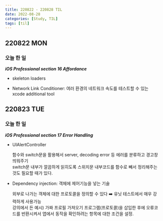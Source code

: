 ```yaml
---
title: 220822 - 220828 TIL
date: 2022-08-28
categories: [Study, TIL]
tags: [til]
---
```


## 220822 MON

### 오늘 한 일

**_iOS Professional section 16 Affordance_**

-   skeleton loaders

-   Network Link Conditioner: 여러 환경의 네트워크 속도를 테스트할 수 있는 xcode additional tool



## 220823 TUE

### 오늘 한 일

**_iOS Professional section 17 Error Handling_**

-   UIAlertController 

    함수와 switch문을 활용해서 server, decoding error 등 에러를 분류하고 경고창 띄워주기  
    switch문 내부가 깔끔하게 읽히도록 스위치문 내부코드를 함수로 빼서 정리해주는 것도 필요할 때가 있다.

-   Dependency injection: 객체에 제어기능을 넣는 기술

    외부로 나가는 객체에 대한 프로토콜을 정의할 수 있다 ➡️ 유닛 테스트에서 매우 강력하게 사용가능  
    강의에서 든 예시) 가짜 프로필 가져오기 프로그램(프로토콜)을 삽입한 후에 오류코드를 반환시켜서 앱에서 동작을 확인하려는 항목에 대한 조건을 설정.